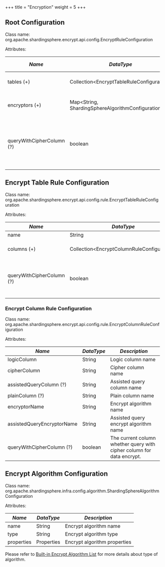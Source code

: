 +++
title = "Encryption"
weight = 5
+++

## Root Configuration

Class name: org.apache.shardingsphere.encrypt.api.config.EncryptRuleConfiguration

Attributes:

| *Name*                    | *DataType*                                          | *Description*                                                                                  | *Default Value* |
| ------------------------- | --------------------------------------------------- | ---------------------------------------------------------------------------------------------- | --------------- |
| tables (+)                | Collection\<EncryptTableRuleConfiguration\>         | Encrypt table rule configurations                                                              |                 |
| encryptors (+)            | Map\<String, ShardingSphereAlgorithmConfiguration\> | Encrypt algorithm name and configurations                                                      |                 |
| queryWithCipherColumn (?) | boolean                                             | Whether query with cipher column for data encrypt. User you can use plaintext to query if have | true            |

## Encrypt Table Rule Configuration

Class name: org.apache.shardingsphere.encrypt.api.config.rule.EncryptTableRuleConfiguration

Attributes:

| *Name*      | *DataType*                                   | *Description*                      |
| ----------- | -------------------------------------------- | ---------------------------------- |
| name        | String                                       | Table name                         |
| columns (+) | Collection\<EncryptColumnRuleConfiguration\> | Encrypt column rule configurations |
| queryWithCipherColumn (?) | boolean                                             | The current table whether query with cipher column for data encrypt.  |

### Encrypt Column Rule Configuration

Class name: org.apache.shardingsphere.encrypt.api.config.rule.EncryptColumnRuleConfiguration

Attributes:

| *Name*                  | *DataType* | *Description*              |
| ----------------------- | ---------- | -------------------------- |
| logicColumn             | String     | Logic column name          |
| cipherColumn            | String     | Cipher column name         |
| assistedQueryColumn (?) | String     | Assisted query column name |
| plainColumn (?)         | String     | Plain column name          |
| encryptorName           | String     | Encrypt algorithm name     |
| assistedQueryEncryptorName           | String     | Assisted query encrypt algorithm name     |
| queryWithCipherColumn (?) | boolean                                             | The current column whether query with cipher column for data encrypt.  |

## Encrypt Algorithm Configuration

Class name: org.apache.shardingsphere.infra.config.algorithm.ShardingSphereAlgorithmConfiguration

Attributes:

| *Name*     | *DataType* | *Description*                |
| ---------- | ---------- | ---------------------------- |
| name       | String     | Encrypt algorithm name       |
| type       | String     | Encrypt algorithm type       |
| properties | Properties | Encrypt algorithm properties |

Please refer to [Built-in Encrypt Algorithm List](/en/user-manual/shardingsphere-jdbc/builtin-algorithm/encrypt) for more details about type of algorithm.

